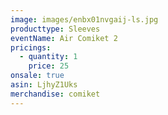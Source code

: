 ```yaml
---
image: images/enbx01nvgaij-ls.jpg
producttype: Sleeves
eventName: Air Comiket 2
pricings:
  - quantity: 1
    price: 25
onsale: true
asin: LjhyZ1Uks
merchandise: comiket
---
```

